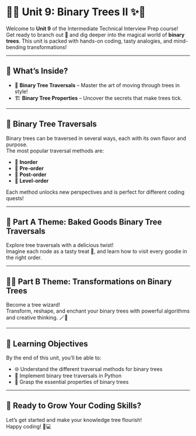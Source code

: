 # 🌳✨ Unit 9: Binary Trees II ✨🌳

Welcome to **Unit 9** of the Intermediate Technical Interview Prep course!  
Get ready to branch out 🌿 and dig deeper into the magical world of **binary trees**. This unit is packed with hands-on coding, tasty analogies, and mind-bending transformations!

---

## 🚦 What’s Inside?

- 🔄 **Binary Tree Traversals** – Master the art of moving through trees in style!
- 🏗️ **Binary Tree Properties** – Uncover the secrets that make trees tick.

---

## 🌲 Binary Tree Traversals

Binary trees can be traversed in several ways, each with its own flavor and purpose.  
The most popular traversal methods are:

- 🥇 **Inorder**
- 🚀 **Pre-order**
- 🏁 **Post-order**
- 🏢 **Level-order**

Each method unlocks new perspectives and is perfect for different coding quests!

---

## 🥐 Part A Theme: Baked Goods Binary Tree Traversals

Explore tree traversals with a delicious twist!  
Imagine each node as a tasty treat 🍩, and learn how to visit every goodie in the right order.

---

## 🧙‍♂️ Part B Theme: Transformations on Binary Trees

Become a tree wizard!  
Transform, reshape, and enchant your binary trees with powerful algorithms and creative thinking. 🪄🌳

---

## 🎯 Learning Objectives

By the end of this unit, you’ll be able to:

- 🌐 Understand the different traversal methods for binary trees
- 🐍 Implement binary tree traversals in Python
- 🧩 Grasp the essential properties of binary trees

---

## 🚀 Ready to Grow Your Coding Skills?

Let’s get started and make your knowledge tree flourish!  
Happy coding! 🌱💻
